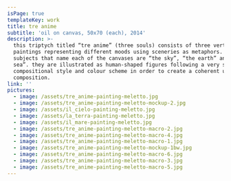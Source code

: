 ```yaml
---
isPage: true
templateKey: work
title: tre anime
subtitle: 'oil on canvas, 50x70 (each), 2014'
description: >-
  this triptych titled “tre anime” (three souls) consists of three vertical
  paintings representing different moods using sceneries as metaphors. the three
  subjects that name each of the canvases are “the sky”, “the earth” and “the
  sea”. they are illustrated as human-shaped figures following a very specific
  compositional style and colour scheme in order to create a coherent unique
  composition.
link: ''
pictures:
  - image: /assets/tre_anime-painting-meletto.jpg
  - image: /assets/tre_anime-painting-meletto-mockup-2.jpg
  - image: /assets/il_cielo-painting-meletto.jpg
  - image: /assets/la_terra-painting-meletto.jpg
  - image: /assets/il_mare-painting-meletto.jpg
  - image: /assets/tre_anime-painting-meletto-macro-2.jpg
  - image: /assets/tre_anime-painting-meletto-macro-4.jpg
  - image: /assets/tre_anime-painting-meletto-macro-1.jpg
  - image: /assets/tre_anime-painting-meletto-mockup-1bw.jpg
  - image: /assets/tre_anime-painting-meletto-macro-6.jpg
  - image: /assets/tre_anime-painting-meletto-macro-3.jpg
  - image: /assets/tre_anime-painting-meletto-macro-5.jpg
---
```


